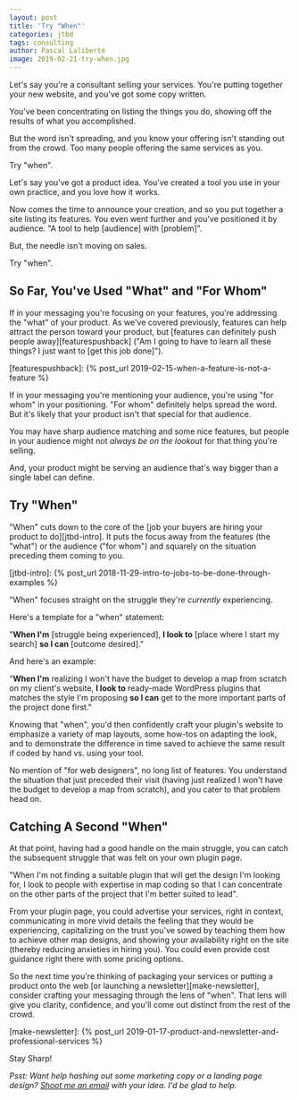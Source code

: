 ```yaml
---
layout: post
title: 'Try "When"'
categories: jtbd
tags: consulting
author: Pascal Laliberté
image: 2019-02-21-try-when.jpg
---
```


Let's say you're a consultant selling your services. You're putting together your new website, and you've got some copy written.

You've been concentrating on listing the things you do, showing off the results of what you accomplished.

But the word isn't spreading, and you know your offering isn't standing out from the crowd. Too many people offering the same services as you.

Try "when".

Let's say you've got a product idea. You've created a tool you use in your own practice, and you love how it works.

Now comes the time to announce your creation, and so you put together a site listing its features. You even went further and you've positioned it by audience. "A tool to help [audience] with [problem]".

But, the needle isn't moving on sales.

Try "when".

## So Far, You've Used "What" and "For Whom"

If in your messaging you're focusing on your features, you're addressing the "what" of your product. As we've covered previously, features can help attract the person toward your product, but [features can definitely push people away][featurespushback] ("Am I going to have to learn all these things? I just want to [get this job done]").

[featurespushback]: {% post_url 2019-02-15-when-a-feature-is-not-a-feature %}

If in your messaging you're mentioning your audience, you're using "for whom" in your positioning. "For whom" definitely helps spread the word. But it's likely that your product isn't that special for that audience.

You may have sharp audience matching and some nice features, but people in your audience might not _always be on the lookout_ for that thing you're selling.

And, your product might be serving an audience that's way bigger than a single label can define.

## Try "When"

"When" cuts down to the core of the [job your buyers are hiring your product to do][jtbd-intro]. It puts the focus away from the features (the "what") or the audience ("for whom") and squarely on the situation preceding them coming to you.


[jtbd-intro]: {% post_url 2018-11-29-intro-to-jobs-to-be-done-through-examples %}

"When" focuses straight on the struggle they're _currently_ experiencing.

Here's a template for a "when" statement:

"**When I'm** [struggle being experienced], **I look to** [place where I start my search] **so I can** [outcome desired]."

And here's an example:

"**When I'm** realizing I won't have the budget to develop a map from scratch on my client's website, **I look to** ready-made WordPress plugins that matches the style I'm proposing **so I can** get to the more important parts of the project done first."

Knowing that "when", you'd then confidently craft your plugin's website to emphasize a variety of map layouts, some how-tos on adapting the look, and to demonstrate the difference in time saved to achieve the same result if coded by hand vs. using your tool.

No mention of "for web designers", no long list of features. You understand the situation that just preceded their visit (having just realized I won't have the budget to develop a map from scratch), and you cater to that problem head on.

## Catching A Second "When"

At that point, having had a good handle on the main struggle, you can catch the subsequent struggle that was felt on your own plugin page.

"When I'm not finding a suitable plugin that will get the design I'm looking for, I look to people with expertise in map coding so that I can concentrate on the other parts of the project that I'm better suited to lead".

From your plugin page, you could advertise your services, right in context, communicating in more vivid details the feeling that they would be experiencing, capitalizing on the trust you've sowed by teaching them how to achieve other map designs, and showing your availability right on the site (thereby reducing anxieties in hiring you). You could even provide cost guidance right there with some pricing options.

So the next time you're thinking of packaging your services or putting a product onto the web [or launching a newsletter][make-newsletter], consider crafting your messaging through the lens of "when". That lens will give you clarity, confidence, and you'll come out distinct from the rest of the crowd.

[make-newsletter]: {% post_url 2019-01-17-product-and-newsletter-and-professional-services %}

Stay Sharp!

_Psst: Want help hashing out some marketing copy or a landing page design? [Shoot me an email](mailto:pascal@pascallaliberte.me?subject=Let's%20try%20when) with your idea. I'd be glad to help._
